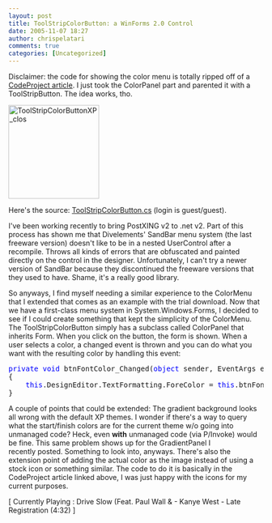 ```yaml
---
layout: post
title: ToolStripColorButton: a WinForms 2.0 Control
date: 2005-11-07 18:27
author: chrispelatari
comments: true
categories: [Uncategorized]
---
```

Disclaimer: the code for showing the color menu is totally ripped off of a <a href="http://codeproject.com/cs/miscctrl/ColorButton.asp">CodeProject
article</a>. I just took the ColorPanel part and parented it with a
ToolStripButton. The idea works, tho.

<a href="http://chrispelatari.files.wordpress.com/2005/11/toolstripcolorbuttonxp_clos.jpg"><img class="alignnone size-full wp-image-1174" alt="ToolStripColorButtonXP_clos" src="http://chrispelatari.files.wordpress.com/2005/11/toolstripcolorbuttonxp_clos.jpg" width="179" height="185" /></a>

Here's the source: <a href="http://vaultpub.sourcegear.com/VaultService/VaultWeb/GetFile.aspx?repid=5&amp;path=%24%2ftrunk%2fv2.0%2fPostXING.Controls%2fToolStripColorButton.cs&amp;version=2">ToolStripColorButton.cs</a> (login
is guest/guest).

I've been working recently to bring PostXING v2 to .net v2. Part of this
process has shown me that Divelements' SandBar menu system (the last freeware
version) doesn't like to be in a nested UserControl after a recompile. Throws
all kinds of errors that are obfuscated and painted directly on the control in
the designer. Unfortunately, I can't try a newer version of SandBar because they
discontinued the freeware versions that they used to have. Shame, it's a really
good library.

So anyways, I find myself needing a similar experience to the ColorMenu that
I extended that comes as an example with the trial download. Now that we have a
first-class menu system in System.Windows.Forms, I decided to see if I could
create something that kept the simplicity of the ColorMenu. The
ToolStripColorButton simply has a subclass called ColorPanel that inherits Form.
When you click on the button, the form is shown. When a user selects a color, a
changed event is thrown and you can do what you want with the resulting color by
handling this event:
<pre><span style="color:blue;">private</span> <span style="color:blue;">void</span> btnFontColor_Changed(<span style="color:blue;">object</span> sender, EventArgs e)
{
	<span style="color:blue;">this</span>.DesignEditor.TextFormatting.ForeColor = <span style="color:blue;">this</span>.btnFontColor.Color;
}</pre>
A couple of points that could be extended: The gradient background looks
all wrong with the default XP themes. I wonder if there's a way to query what
the start/finish colors are for the current theme w/o going into unmanaged code?
Heck, even <strong>with</strong> unmanaged code (via P/Invoke) would be fine.
This same problem shows up for the GradientPanel I
recently posted. Something to look into, anyways. There's also the
extension point of adding the actual color as the image instead of using a stock
icon or something similar. The code to do it is basically in the CodeProject
article linked above, I was just happy with the icons for my current purposes.

[ Currently Playing : Drive Slow (Feat. Paul Wall &amp; - Kanye West - Late
Registration (4:32) ]
